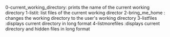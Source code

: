 0-current_working_directory: prints the name of the current working directory
1-listit: list files of the current working director
2-bring_me_home : changes the working directory to the user's working directory
3-listfiles :displays current directory in long format
4-listmorefiles :displays current directory and hidden files in long format
